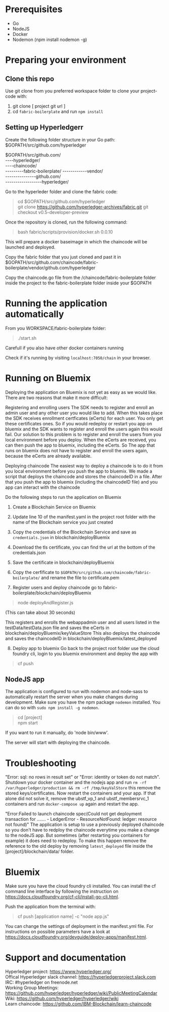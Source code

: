 # Prerequisites
- Go
- NodeJS
- Docker
- Nodemon (npm install nodemon -g)


# Preparing your environment

## Clone this repo
Use git clone from you preferred workspace folder to clone your project-code with:
1. git clone [ project git url ]  
2. cd `fabric-boilerplate` and run `npm install`

## Setting up Hyperledgerr
Create the following folder structure in your Go path: $GOPATH/src/github.com/hyperledger  

$GOPATH/src/github.com/  
----hyperledger/  
----chaincode/  
---------fabric-boilerplate/ 
------------vendor/  
---------------github.com/  
------------------hyperledger/ 

Go to the hyperleder folder and clone the fabric code:
> cd $GOPATH/src/github.com/hyperledger     
> git clone https://github.com/hyperledger-archives/fabric.git
> git checkout v0.5-developer-preview

Once the repository is cloned, run the following command:
> bash fabric/scripts/provision/docker.sh 0.0.10

This will prepare a docker baseimage in which the chaincode will be launched and deployed.


Copy the fabric folder that you just cloned and past it in 
$GOPATH/src/github.com/chaincode/fabric-boilerplate/vendor/github.com/hyperledger

Copy the chaincode.go file from the /chaincode/fabric-boilerplate folder inside the project to the fabric-boilerplate folder inside your $GOPATH



# Running the application automatically


From you WORKSPACE/fabric-boilerplate folder:
> ./start.sh

Carefull if you also have other docker containers running

Check if it's running by visiting `localhost:7050/chain` in your browser. 

# Running on Bluemix
Deploying the application on Bluemix is not yet as easy as we would like. 
There are two reasons that make it more difficult:

Registering and enrolling users
The SDK needs to register and enroll an admin user and any other user you would like to add. When this takes place the SDK receives enrollment certficates (eCerts) for each user. You only get these certificates ones. So if you would redeploy or restart you app on bluemix and the SDK wants to register and enroll the users again this would fail. Our solution to this problem is to register and enroll the users from you local environment before you deploy. When the eCerts are received, you can then push the app to bluemix, including the eCerts. So The app that runs on bluemix does not have to register and enroll the users again, because the eCerts are already available.

Deploying chaincode
The easiest way to deploy a chaincode is to do it from you local environment before you push the app to bluemix. We made a script that deploys the chaincode and stores the chaincodeID in a file. After that you push the app to bluemix (including the chaincodeID file) and you app can interact with the chaincode

Do the following steps to run the application on Bluemix

1. Create a Blockchain Service on Bluemix
2. Update line 10 of the manifest.yaml in the project root folder with the name of the Blockchain service you just created
3. Copy the credentials of the Blockchain Service and save as `credentials.json` in blockchain/deployBluemix
4. Download the tls certificate, you can find the url at the bottom of the credentials.json
5. Save the certificate in blockchain/deployBluemix
6. Copy the cerfificate to `$GOPATH/src/github.com/chaincode/fabric-boilerplate/` and rename the file to certificate.pem

7. Register users and deploy chaincode
go to fabric-boilerplate/blockchain/deployBluemix
> node deployAndRegister.js

(This can take about 30 seconds)

This registers and enrolls the webappadmin user and all users listed in the testData/testData.json file and saves the eCerts in blockchain/deployBluemix/keyValueStore
This also deploys the chaincode and saves the chaincodeID in blockchain/deployBluemix/latest_deployed

8. Deploy app to bluemix
Go back to the project root folder
use the cloud foundry cli, login to you bluemix environment and deploy the app with
> cf push


## NodeJS app
The application is configured to run with nodemon and node-sass to automatically restart the server when you make changes during development.
Make sure you have the npm package `nodemon` installed. You can do so with `sudo npm install -g nodemon`.

> cd [project]  
> npm start

If you want to run it manually, do 'node bin/www'. 

The server will start with deploying the chaincode.

# Troubleshooting

"Error: sql: no rows in result set" or "Error: identity or token do not match". Shutdown your docker container and the nodejs app and run `rm -rf /var/hyperledger/production && rm -rf /tmp/keyValStore` this remove the stored keys/certificates. Now restart the containers and your app. If that alone did not solve it, remove the ubstf_vp_1 and ubstf_membersrvc_1 containers and run `docker-compose up` again and restart the app. 

"Error:Failed to launch chaincode spec(Could not get deployment transaction for ....... - LedgerError - ResourceNotFound: ledger: resource not found)"
The application is setup to use a previously deployed chaincode so you don't have to redploy the chaincode everytime you make a change to the nodeJS app. But sometimes (after restarting you containers for example) it does need to redeploy. To make this happen remove the reference to the old deploy by removing `latest_deployed` file inside the [project]/blockchain/data/ folder. 


# Bluemix
Make sure you have the cloud foundry cli installed. You can install the cf command line interface by following the instruction on https://docs.cloudfoundry.org/cf-cli/install-go-cli.html.

Push the application from the terminal with:
> cf push [application name] -c "node app.js"

You can change the settings of deployment in the manifest.yml file. For instructions on possible parameters have a look at https://docs.cloudfoundry.org/devguide/deploy-apps/manifest.html.

# Support and documentation
Hyperledger project:                https://www.hyperledger.org/  
Offical Hyperledger slack channel:  https://hyperledgerproject.slack.com 
IRC:                                #hyperledger on freenode.net  
Working Group Meetings:             https://github.com/hyperledger/hyperledger/wiki/PublicMeetingCalendar  
Wiki:                               https://github.com/hyperledger/hyperledger/wiki   
Learn chaincode:                    https://github.com/IBM-Blockchain/learn-chaincode  